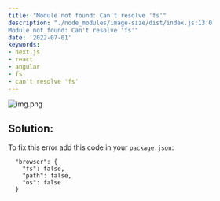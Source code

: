 ```yaml
---
title: "Module not found: Can't resolve 'fs'"
description: "./node_modules/image-size/dist/index.js:13:0
Module not found: Can't resolve 'fs'"
date: '2022-07-01'
keywords:
- next.js
- react
- angular
- fs
- can't resolve 'fs'
---
```


![img.png](../images/cannot-resolve-fs.png)

## Solution: 

To fix this error add this code in your `package.json`:
```
  "browser": {
    "fs": false,
    "path": false,
    "os": false
  }
```
